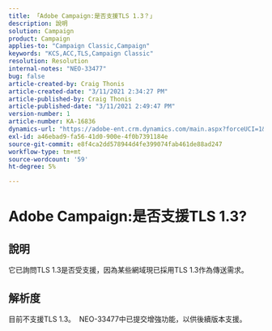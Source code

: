 ```yaml
---
title: 「Adobe Campaign:是否支援TLS 1.3？」
description: 說明
solution: Campaign
product: Campaign
applies-to: "Campaign Classic,Campaign"
keywords: "KCS,ACC,TLS,Campaign Classic"
resolution: Resolution
internal-notes: "NEO-33477"
bug: false
article-created-by: Craig Thonis
article-created-date: "3/11/2021 2:34:27 PM"
article-published-by: Craig Thonis
article-published-date: "3/11/2021 2:49:47 PM"
version-number: 1
article-number: KA-16836
dynamics-url: "https://adobe-ent.crm.dynamics.com/main.aspx?forceUCI=1&pagetype=entityrecord&etn=knowledgearticle&id=438996dd-7682-eb11-a812-000d3a3b2c6b"
exl-id: a46ebad9-fa56-41d0-900e-4f0b7391184e
source-git-commit: e8f4ca2dd578944d4fe399074fab461de88ad247
workflow-type: tm+mt
source-wordcount: '59'
ht-degree: 5%

---
```


# Adobe Campaign:是否支援TLS 1.3?

## 說明


它已詢問TLS 1.3是否受支援，因為某些網域現已採用TLS 1.3作為傳送需求。


## 解析度


目前不支援TLS 1.3。  NEO-33477中已提交增強功能，以供後續版本支援。
